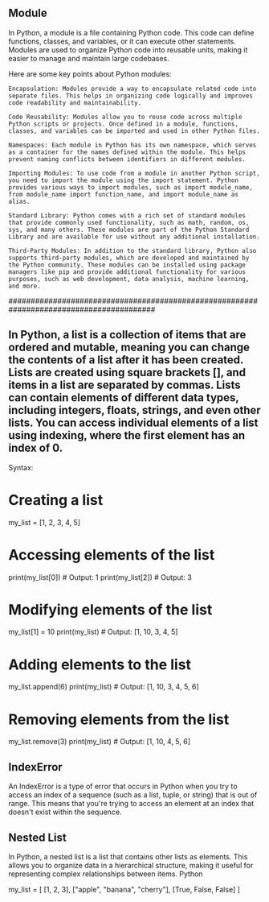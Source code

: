 ## Module
In Python, a module is a file containing Python code. This code can define functions, classes, and variables, or it can execute other statements. Modules are used to organize Python code into reusable units, making it easier to manage and maintain large codebases.

Here are some key points about Python modules:

    Encapsulation: Modules provide a way to encapsulate related code into separate files. This helps in organizing code logically and improves code readability and maintainability.

    Code Reusability: Modules allow you to reuse code across multiple Python scripts or projects. Once defined in a module, functions, classes, and variables can be imported and used in other Python files.

    Namespaces: Each module in Python has its own namespace, which serves as a container for the names defined within the module. This helps prevent naming conflicts between identifiers in different modules.

    Importing Modules: To use code from a module in another Python script, you need to import the module using the import statement. Python provides various ways to import modules, such as import module_name, from module_name import function_name, and import module_name as alias.

    Standard Library: Python comes with a rich set of standard modules that provide commonly used functionality, such as math, random, os, sys, and many others. These modules are part of the Python Standard Library and are available for use without any additional installation.

    Third-Party Modules: In addition to the standard library, Python also supports third-party modules, which are developed and maintained by the Python community. These modules can be installed using package managers like pip and provide additional functionality for various purposes, such as web development, data analysis, machine learning, and more.



#########################################################################################
## In Python, a list is a collection of items that are ordered and mutable, meaning you can change the contents of a list after it has been created. Lists are created using square brackets [], and items in a list are separated by commas. Lists can contain elements of different data types, including integers, floats, strings, and even other lists. You can access individual elements of a list using indexing, where the first element has an index of 0.

Syntax:
# Creating a list
my_list = [1, 2, 3, 4, 5]

# Accessing elements of the list
print(my_list[0])  # Output: 1
print(my_list[2])  # Output: 3

# Modifying elements of the list
my_list[1] = 10
print(my_list)  # Output: [1, 10, 3, 4, 5]

# Adding elements to the list
my_list.append(6)
print(my_list)  # Output: [1, 10, 3, 4, 5, 6]

# Removing elements from the list
my_list.remove(3)
print(my_list)  # Output: [1, 10, 4, 5, 6]

## IndexError 
An IndexError is a type of error that occurs in Python when you try to access an index of a sequence (such as a list, tuple, or string) that is out of range. This means that you're trying to access an element at an index that doesn't exist within the sequence.

## Nested List
In Python, a nested list is a list that contains other lists as elements. This allows you to organize data in a hierarchical structure, making it useful for representing complex relationships between items.
Python

my_list = [
    [1, 2, 3],
    ["apple", "banana", "cherry"],
    [True, False, False]
]

